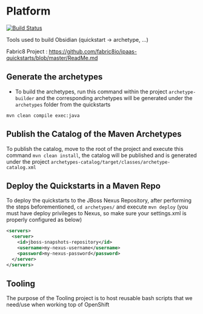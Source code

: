# Platform
[![Build Status](https://travis-ci.org/obsidian-toaster/platform.svg?branch=master)](https://travis-ci.org/obsidian-toaster/platform)

Tools used to build Obsidian (quickstart -> archetype, ...)

Fabric8 Project : https://github.com/fabric8io/ipaas-quickstarts/blob/master/ReadMe.md

## Generate the archetypes

* To build the archetypes, run this command within the project `archetype-builder` and the corresponding archetypes will be generated under the `archetypes` folder from the quickstarts

```
mvn clean compile exec:java
```

## Publish the Catalog of the Maven Archetypes

To publish the catalog, move to the root of the project and execute this command `mvn clean install`, the catalog will be published and is generated under the project `archetypes-catalog/target/classes/archetype-catalog.xml`

## Deploy the Quickstarts in a Maven Repo

To deploy the quickstarts to the JBoss Nexus Repository, after performing the steps beforementioned, `cd archetypes/` and execute `mvn deploy` (you must have deploy privileges to Nexus, so make sure your settings.xml is properly configured as below)
```xml 
<servers>
  <server>
    <id>jboss-snapshots-repository</id>
    <username>my-nexus-username</username>
    <password>my-nexus-password</password>
  </server>
</servers>
```

## Tooling

The purpose of the Tooling project is to host reusable bash scripts that we need/use when working top of OpenShift
